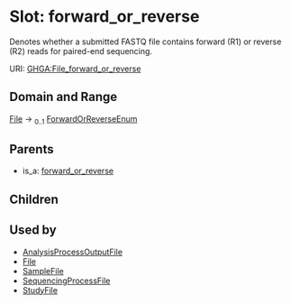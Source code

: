
# Slot: forward_or_reverse


Denotes whether a submitted FASTQ file contains forward (R1) or reverse (R2) reads for paired-end sequencing.

URI: [GHGA:File_forward_or_reverse](https://w3id.org/GHGA/File_forward_or_reverse)


## Domain and Range

[File](File.md) &#8594;  <sub>0..1</sub> [ForwardOrReverseEnum](ForwardOrReverseEnum.md)

## Parents

 *  is_a: [forward_or_reverse](forward_or_reverse.md)

## Children


## Used by

 * [AnalysisProcessOutputFile](AnalysisProcessOutputFile.md)
 * [File](File.md)
 * [SampleFile](SampleFile.md)
 * [SequencingProcessFile](SequencingProcessFile.md)
 * [StudyFile](StudyFile.md)
